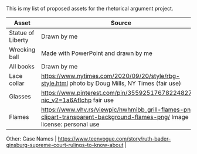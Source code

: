 This is my list of proposed assets for the rhetorical argument project.

| Asset | Source |
| ------------- | ------------- |
| Statue of Liberty  | Drawn by me |
| Wrecking ball | Made with PowerPoint and drawn by me |
| All books | Drawn by me |
| Lace collar | https://www.nytimes.com/2020/09/20/style/rbg-style.html photo by Doug Mills, NY Times (fair use)|
| Glasses     | https://www.pinterest.com/pin/355925176782248273/?nic_v2=1a6AfIchp fair use |
| Flames      | https://www.vhv.rs/viewpic/hwhmibb_grill-flames-png-clipart-transparent-background-flames-png/ Image license: personal use |

Other: Case Names  | https://www.teenvogue.com/story/ruth-bader-ginsburg-supreme-court-rulings-to-know-about |
